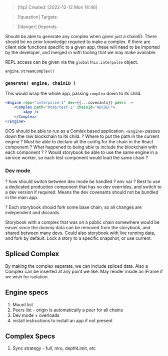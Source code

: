 
>[!tip] Created: [2022-12-12 Mon 14:46]

>[!question] Targets: 

>[!danger] Depends: 

Should be able to generate any complex when given just a chainID.  There should be no prior knowledge required to make a complex.  If there are client side functions specific to a given app, these will need to be imported by the developer, and merged in with tooling that we may make available.  

REPL access can be given via the `globalThis.interpulse` object.

`engine.streamComplex()`


### `generate( engine, chainID )`

This would wrap the whole app, passing `complex` down to its child.
```jsx
<Engine repo="interpulse-1" dev={{...covenants}} peers  >
	<Complex path="mtab/test-1" chainId="ABCDEF">
		<App />
	</Complex>
</Engine>
```

DOS should be able to run as a Comlex based application.
`<Engine>` passes down the raw blockchain to its child.
? Where to put the path in the current engine ?
Must be able to declare all the config for the chain in the React component
? What happened to being able to include the blockchain with each component ?
? Would storybook be able to use the same engine in a service worker, so each test component would load the same chain ?
### Dev mode
? how should switch between dev mode be handled ? env var ?
Best to use a dedicated production component that has no dev overrides, and switch to a dev version if required.  Means the dev covenants should not be bundled in the main app.
	
? Each storybook should fork some base chain, so all changes are independent and discards.

Storybook with a complex that was on a public chain somewhere would be easier since the dummy data can be removed from the storybook, and shared between many devs.  Could also storybook with live running data, and fork by default.  Lock a story to a specific snapshot, or use current.

## Spliced Complex
By making the complex separate, we can include spliced data.  Also a Complex can be inserted at any point we like.  May render inside an iFrame if we wish for isolation.

## Engine specs
1. Mount list
2. Peers list - origin is automatically a peer for all chains
3. Dev mode + overloads
4. install instructions to install an app if not present

## Complex Specs
1. Sync strategy - full, mru, depthLimit, etc